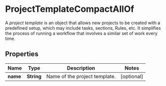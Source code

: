 

# ProjectTemplateCompactAllOf

A *project template* is an object that allows new projects to be created with a predefined setup, which may include tasks, sections, Rules, etc. It simplifies the process of running a workflow that involves a similar set of work every time.

## Properties

| Name | Type | Description | Notes |
|------------ | ------------- | ------------- | -------------|
|**name** | **String** | Name of the project template. |  [optional] |



